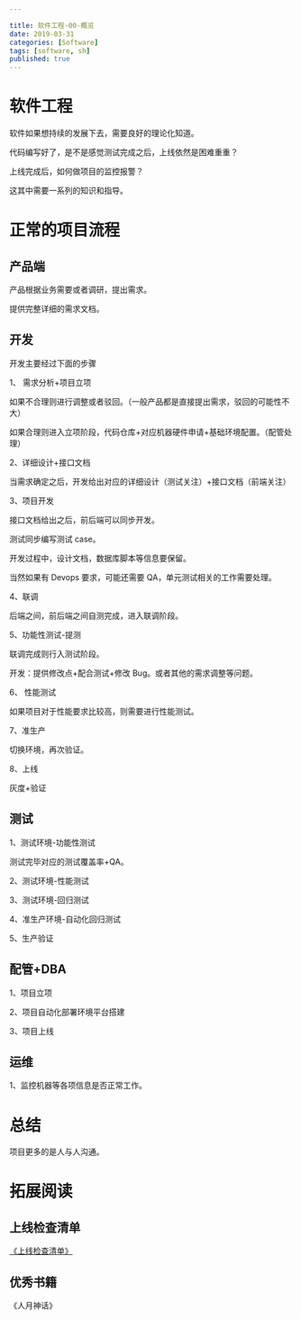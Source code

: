 ```yaml
---

title: 软件工程-00-概览
date: 2019-03-31
categories: [Software]
tags: [software, sh]
published: true
---
```


# 软件工程

软件如果想持续的发展下去，需要良好的理论化知道。

代码编写好了，是不是感觉测试完成之后，上线依然是困难重重？

上线完成后，如何做项目的监控报警？

这其中需要一系列的知识和指导。

# 正常的项目流程

## 产品端

产品根据业务需要或者调研，提出需求。

提供完整详细的需求文档。

## 开发

开发主要经过下面的步骤

1、 需求分析+项目立项

如果不合理则进行调整或者驳回。（一般产品都是直接提出需求，驳回的可能性不大）

如果合理则进入立项阶段，代码仓库+对应机器硬件申请+基础环境配置。（配管处理）

2、详细设计+接口文档

当需求确定之后，开发给出对应的详细设计（测试关注）+接口文档（前端关注）

3、项目开发

接口文档给出之后，前后端可以同步开发。

测试同步编写测试 case。

开发过程中，设计文档，数据库脚本等信息要保留。

当然如果有 Devops 要求，可能还需要 QA，单元测试相关的工作需要处理。

4、联调

后端之间，前后端之间自测完成，进入联调阶段。

5、功能性测试-提测

联调完成则行入测试阶段。

开发：提供修改点+配合测试+修改 Bug。或者其他的需求调整等问题。

6、 性能测试

如果项目对于性能要求比较高，则需要进行性能测试。

7、准生产

切换环境，再次验证。

8、上线

灰度+验证

## 测试

1、测试环境-功能性测试

测试完毕对应的测试覆盖率+QA。

2、测试环境-性能测试

3、测试环境-回归测试

4、准生产环境-自动化回归测试

5、生产验证

## 配管+DBA

1、项目立项

2、项目自动化部署环境平台搭建

3、项目上线

## 运维

1、监控机器等各项信息是否正常工作。

# 总结

项目更多的是人与人沟通。

# 拓展阅读

## 上线检查清单

[《上线检查清单》](https://github.com/mtdvio/going-to-production)

## 优秀书籍

《人月神话》

